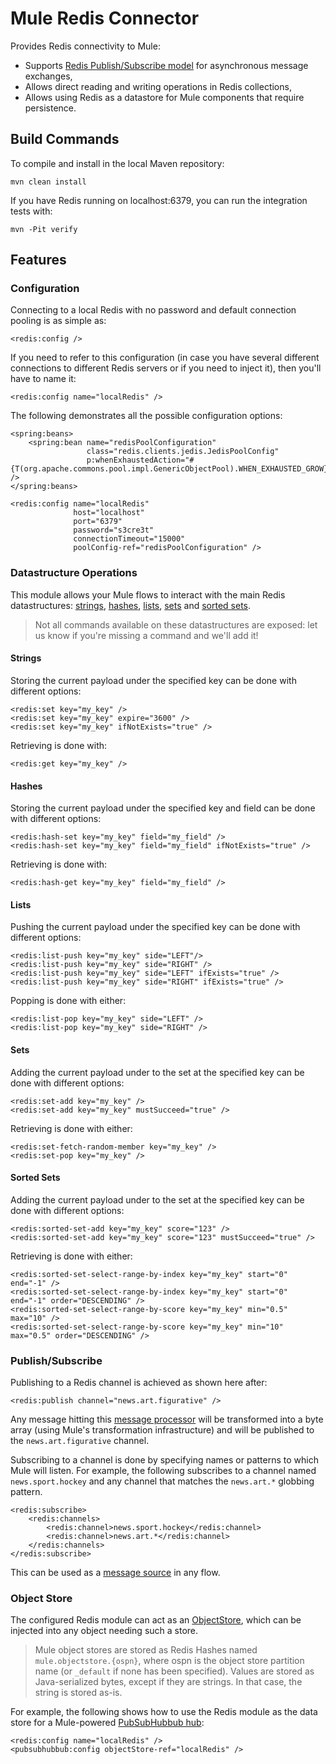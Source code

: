 Mule Redis Connector
====================

Provides Redis connectivity to Mule:

- Supports [Redis Publish/Subscribe model](http://redis.io/topics/pubsub) for asynchronous message exchanges,
- Allows direct reading and writing operations in Redis collections,  
- Allows using Redis as a datastore for Mule components that require persistence.

Build Commands
--------------

To compile and install in the local Maven repository:

    mvn clean install  

If you have Redis running on localhost:6379, you can run the integration tests with:

    mvn -Pit verify


Features
--------

### Configuration

Connecting to a local Redis with no password and default connection pooling is as simple as:

    <redis:config />
    
If you need to refer to this configuration (in case you have several different connections to different Redis servers or if you need to inject it), then you'll have to name it:

    <redis:config name="localRedis" />

The following demonstrates all the possible configuration options:

    <spring:beans>
        <spring:bean name="redisPoolConfiguration"
                     class="redis.clients.jedis.JedisPoolConfig"
                     p:whenExhaustedAction="#{T(org.apache.commons.pool.impl.GenericObjectPool).WHEN_EXHAUSTED_GROW}" />
    </spring:beans>
    
    <redis:config name="localRedis"
                  host="localhost"
                  port="6379"
                  password="s3cre3t"
                  connectionTimeout="15000"
                  poolConfig-ref="redisPoolConfiguration" />


### Datastructure Operations

This module allows your Mule flows to interact with the main Redis datastructures: [strings](http://redis.io/commands#string), [hashes](http://redis.io/commands#hash), [lists](http://redis.io/commands#list), [sets](http://redis.io/commands#set) and [sorted sets](http://redis.io/commands#sorted_set).

> Not all commands available on these datastructures are exposed: let us know if you're missing a command and we'll add it!

#### Strings

Storing the current payload under the specified key can be done with different options:

    <redis:set key="my_key" />
    <redis:set key="my_key" expire="3600" />
    <redis:set key="my_key" ifNotExists="true" />

Retrieving is done with:

    <redis:get key="my_key" />

#### Hashes

Storing the current payload under the specified key and field can be done with different options:

    <redis:hash-set key="my_key" field="my_field" />
    <redis:hash-set key="my_key" field="my_field" ifNotExists="true" />

Retrieving is done with:

    <redis:hash-get key="my_key" field="my_field" />
    
#### Lists

Pushing the current payload under the specified key can be done with different options:

    <redis:list-push key="my_key" side="LEFT"/>
    <redis:list-push key="my_key" side="RIGHT" />
    <redis:list-push key="my_key" side="LEFT" ifExists="true" />
    <redis:list-push key="my_key" side="RIGHT" ifExists="true" />

Popping is done with either:

    <redis:list-pop key="my_key" side="LEFT" />
    <redis:list-pop key="my_key" side="RIGHT" />

#### Sets

Adding the current payload under to the set at the specified key can be done with different options:

    <redis:set-add key="my_key" />
    <redis:set-add key="my_key" mustSucceed="true" />

Retrieving is done with either:

    <redis:set-fetch-random-member key="my_key" />
    <redis:set-pop key="my_key" />

#### Sorted Sets

Adding the current payload under to the set at the specified key can be done with different options:

    <redis:sorted-set-add key="my_key" score="123" />
    <redis:sorted-set-add key="my_key" score="123" mustSucceed="true" />

Retrieving is done with either:

    <redis:sorted-set-select-range-by-index key="my_key" start="0" end="-1" />
    <redis:sorted-set-select-range-by-index key="my_key" start="0" end="-1" order="DESCENDING" />
    <redis:sorted-set-select-range-by-score key="my_key" min="0.5" max="10" />
    <redis:sorted-set-select-range-by-score key="my_key" min="10" max="0.5" order="DESCENDING" />

### Publish/Subscribe

Publishing to a Redis channel is achieved as shown here after:

    <redis:publish channel="news.art.figurative" />

Any message hitting this [message processor](http://www.mulesoft.org/documentation/display/MULE3USER/Message+Sources+and+Message+Processors#MessageSourcesandMessageProcessors-MessageProcessors) will be transformed into a byte array (using Mule's transformation infrastructure) and will be published to the `news.art.figurative` channel.

Subscribing to a channel is done by specifying names or patterns to which Mule will listen. For example, the following subscribes to a channel named `news.sport.hockey` and any channel that matches the `news.art.*` globbing pattern.

    <redis:subscribe>
        <redis:channels>
            <redis:channel>news.sport.hockey</redis:channel>
            <redis:channel>news.art.*</redis:channel>
        </redis:channels>
    </redis:subscribe>

This can be used as a [message source](http://www.mulesoft.org/documentation/display/MULE3USER/Message+Sources+and+Message+Processors#MessageSourcesandMessageProcessors-MessageSources) in any flow. 


### Object Store

The configured Redis module can act as an [ObjectStore](http://www.mulesoft.org/docs/site/current3/apidocs/index.html?org/mule/api/store/ObjectStore.html), which can be injected into any object needing such a store.

> Mule object stores are stored as Redis Hashes named `mule.objectstore.{ospn}`, where ospn is the object store partition name (or `_default` if none has been specified). Values are stored as Java-serialized bytes, except if they are strings. In that case, the string is stored as-is. 

For example, the following shows how to use the Redis module as the data store for a Mule-powered [PubSubHubbub hub](https://github.com/mulesoft/mule-module-pubsubhubbub):

    <redis:config name="localRedis" />
    <pubsubhubbub:config objectStore-ref="localRedis" />
